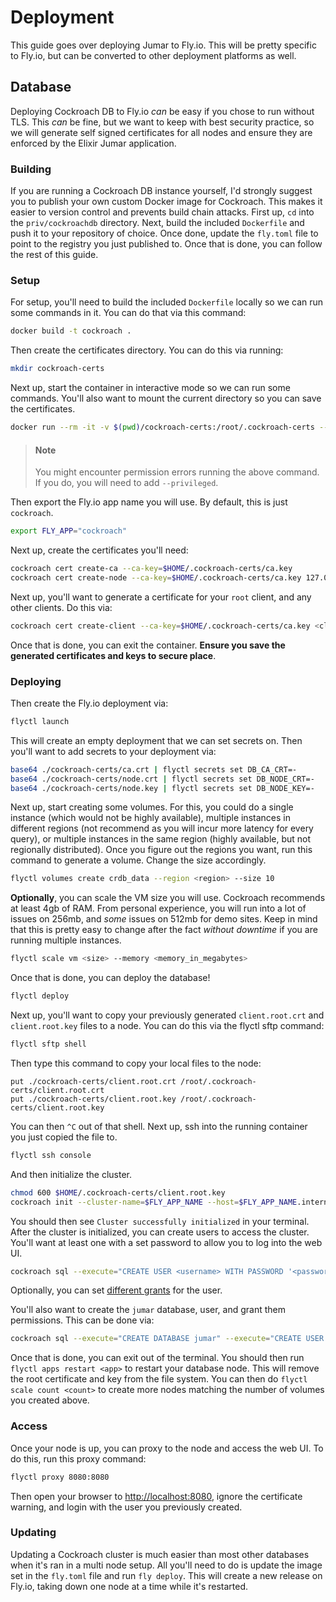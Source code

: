 # Deployment

This guide goes over deploying Jumar to Fly.io. This will be pretty specific to Fly.io, but can be converted to other deployment platforms as well.

## Database

Deploying Cockroach DB to Fly.io _can_ be easy if you chose to run without TLS. This _can_ be fine, but we want to keep with best security practice, so we will generate self signed certificates for all nodes and ensure they are enforced by the Elixir Jumar application.

### Building

If you are running a Cockroach DB instance yourself, I'd strongly suggest you to publish your own custom Docker image for Cockroach. This makes it easier to version control and prevents build chain attacks. First up, `cd` into the `priv/cockroachdb` directory. Next, build the included `Dockerfile` and push it to your repository of choice. Once done, update the `fly.toml` file to point to the registry you just published to. Once that is done, you can follow the rest of this guide.

### Setup

For setup, you'll need to build the included `Dockerfile` locally so we can run some commands in it. You can do that via this command:

```bash
docker build -t cockroach .
```

Then create the certificates directory. You can do this via running:

```bash
mkdir cockroach-certs
```

Next up, start the container in interactive mode so we can run some commands. You'll also want to mount the current directory so you can save the certificates.

```bash
docker run --rm -it -v $(pwd)/cockroach-certs:/root/.cockroach-certs --entrypoint /bin/bash cockroach
```

<blockquote class="neutral">
  <h4 class="neutral"><strong>Note</strong></h4>

  <p>You might encounter permission errors running the above command. If you do, you will need to add <code>--privileged</code>.</p>
</blockquote>

Then export the Fly.io app name you will use. By default, this is just `cockroach`.

```bash
export FLY_APP="cockroach"
```

Next up, create the certificates you'll need:

```bash
cockroach cert create-ca --ca-key=$HOME/.cockroach-certs/ca.key
cockroach cert create-node --ca-key=$HOME/.cockroach-certs/ca.key 127.0.0.1 localhost $FLY_APP.internal "*.$FLY_APP.internal" "*.vm.$FLY_APP.internal" "*.nearest.of.$FLY_APP.internal" $FLY_APP.fly.dev
```

Next up, you'll want to generate a certificate for your `root` client, and any other clients. Do this via:

```bash
cockroach cert create-client --ca-key=$HOME/.cockroach-certs/ca.key <client>
```

Once that is done, you can exit the container. **Ensure you save the generated certificates and keys to secure place**.

### Deploying

Then create the Fly.io deployment via:

```bash
flyctl launch
```

This will create an empty deployment that we can set secrets on. Then you'll want to add secrets to your deployment via:

```bash
base64 ./cockroach-certs/ca.crt | flyctl secrets set DB_CA_CRT=-
base64 ./cockroach-certs/node.crt | flyctl secrets set DB_NODE_CRT=-
base64 ./cockroach-certs/node.key | flyctl secrets set DB_NODE_KEY=-
```

Next up, start creating some volumes. For this, you could do a single instance (which would not be highly available), multiple instances in different regions (not recommend as you will incur more latency for every query), or multiple instances in the same region (highly available, but not regionally distributed). Once you figure out the regions you want, run this command to generate a volume. Change the size accordingly.

```bash
flyctl volumes create crdb_data --region <region> --size 10
```

**Optionally**, you can scale the VM size you will use. Cockroach recommends at least 4gb of RAM. From personal experience, you will run into a lot of issues on 256mb, and _some_ issues on 512mb for demo sites. Keep in mind that this is pretty easy to change after the fact _without downtime_ if you are running multiple instances.

```bash
flyctl scale vm <size> --memory <memory_in_megabytes>
```

Once that is done, you can deploy the database!

```bash
flyctl deploy
```

Next up, you'll want to copy your previously generated `client.root.crt` and `client.root.key` files to a node. You can do this via the flyctl sftp command:

```bash
flyctl sftp shell
```

Then type this command to copy your local files to the node:

```sftp
put ./cockroach-certs/client.root.crt /root/.cockroach-certs/client.root.crt
put ./cockroach-certs/client.root.key /root/.cockroach-certs/client.root.key
```

You can then `^C` out of that shell. Next up, ssh into the running container you just copied the file to.

```bash
flyctl ssh console
```

And then initialize the cluster.

```bash
chmod 600 $HOME/.cockroach-certs/client.root.key
cockroach init --cluster-name=$FLY_APP_NAME --host=$FLY_APP_NAME.internal
```

You should then see `Cluster successfully initialized` in your terminal. After the cluster is initialized, you can create users to access the cluster. You'll want at least one with a set password to allow you to log into the web UI.

```bash
cockroach sql --execute="CREATE USER <username> WITH PASSWORD '<password>'" --execute="GRANT SYSTEM ALL TO <user>"
```

Optionally, you can set [different grants](https://www.cockroachlabs.com/docs/v22.2/grant#supported-privileges) for the user.

You'll also want to create the `jumar` database, user, and grant them permissions. This can be done via:

```bash
cockroach sql --execute="CREATE DATABASE jumar" --execute="CREATE USER jumar" --execute="GRANT ALL ON DATABASE jumar TO jumar"
```

Once that is done, you can exit out of the terminal. You should then run `flyctl apps restart <app>` to restart your database node. This will remove the root certificate and key from the file system. You can then do `flyctl scale count <count>` to create more nodes matching the number of volumes you created above.

### Access

Once your node is up, you can proxy to the node and access the web UI. To do this, run this proxy command:

```bash
flyctl proxy 8080:8080
```

Then open your browser to <http://localhost:8080>, ignore the certificate warning, and login with the user you previously created.

### Updating

Updating a Cockroach cluster is much easier than most other databases when it's ran in a multi node setup. All you'll need to do is update the image set in the `fly.toml` file and run `fly deploy`. This will create a new release on Fly.io, taking down one node at a time while it's restarted.
